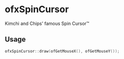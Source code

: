 ofxSpinCursor
=============

Kimchi and Chips' famous Spin Cursor™

## Usage

```c++
ofxSpinCursor::draw(ofGetMouseX(), ofGetMouseY());
```
